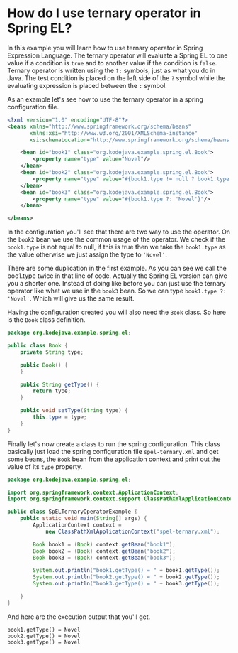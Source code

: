 # How do I use ternary operator in Spring EL?

In this example you will learn how to use ternary operator in Spring Expression Language. The ternary operator will evaluate a Spring EL to one value if a condition is `true` and to another value if the condition is `false`. Ternary operator is written using the `?:` symbols, just as what you do in Java. The test condition is placed on the left side of the `?` symbol while the evaluating expression is placed between the `:` symbol.

As an example let's see how to use the ternary operator in a spring configuration file.

```xml
<?xml version="1.0" encoding="UTF-8"?>
<beans xmlns="http://www.springframework.org/schema/beans"
       xmlns:xsi="http://www.w3.org/2001/XMLSchema-instance"
       xsi:schemaLocation="http://www.springframework.org/schema/beans http://www.springframework.org/schema/beans/spring-beans.xsd">

    <bean id="book1" class="org.kodejava.example.spring.el.Book">
        <property name="type" value="Novel"/>
    </bean>
    <bean id="book2" class="org.kodejava.example.spring.el.Book">
        <property name="type" value="#{book1.type != null ? book1.type : 'Novel'}"/>
    </bean>
    <bean id="book3" class="org.kodejava.example.spring.el.Book">
        <property name="type" value="#{book1.type ?: 'Novel'}"/>
    </bean>

</beans>
```

In the configuration you'll see that there are two way to use the operator. On the `book2` bean we use the common usage of the operator. We check if the `book1.type` is not equal to null, if this is true then we take the `book1.type` as the value otherwise we just assign the type to `'Novel'`.

There are some duplication in the first example. As you can see we call the boo1.type twice in that line of code. Actually the Spring EL version can give you a shorter one. Instead of doing like before you can just use the ternary operator like what we use in the `book3` bean. So we can type `book1.type ?: 'Novel'`. Which will give us the same result.

Having the configuration created you will also need the `Book` class. So here is the `Book` class definition.

```java
package org.kodejava.example.spring.el;

public class Book {
    private String type;

    public Book() {
    }

    public String getType() {
        return type;
    }

    public void setType(String type) {
        this.type = type;
    }
}
```

Finally let's now create a class to run the spring configuration. This class basically just load the spring configuration file `spel-ternary.xml` and get some beans, the `Book` bean from the application context and print out the value of its `type` property.

```java
package org.kodejava.example.spring.el;

import org.springframework.context.ApplicationContext;
import org.springframework.context.support.ClassPathXmlApplicationContext;

public class SpELTernaryOperatorExample {
    public static void main(String[] args) {
        ApplicationContext context =
            new ClassPathXmlApplicationContext("spel-ternary.xml");

        Book book1 = (Book) context.getBean("book1");
        Book book2 = (Book) context.getBean("book2");
        Book book3 = (Book) context.getBean("book3");

        System.out.println("book1.getType() = " + book1.getType());
        System.out.println("book2.getType() = " + book2.getType());
        System.out.println("book3.getType() = " + book3.getType());

    }
}
```

And here are the execution output that you'll get.

```text
book1.getType() = Novel
book2.getType() = Novel
book3.getType() = Novel
```
